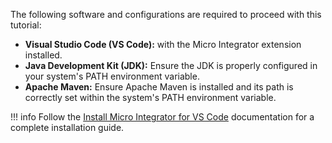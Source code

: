 The following software and configurations are required to proceed with this tutorial:

- **Visual Studio Code (VS Code):** with the Micro Integrator extension installed.
- **Java Development Kit (JDK):** Ensure the JDK is properly configured in your system's PATH environment variable.
- **Apache Maven:** Ensure Apache Maven is installed and its path is correctly set within the system's PATH environment variable.

!!! info
    Follow the [Install Micro Integrator for VS Code](https://mi.docs.wso2.com/en/4.3.0/develop/mi-for-vscode/install-wso2-mi-for-vscode) documentation for a complete installation guide.
